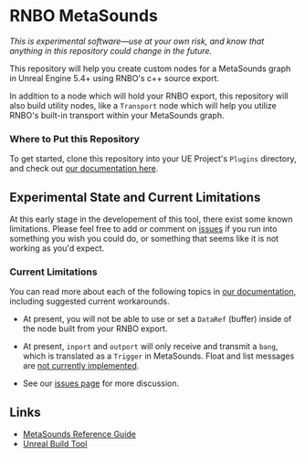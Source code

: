 # RNBO MetaSounds

*This is experimental software—use at your own risk, and know that anything in this repository could change in the future.*

This repository will help you create custom nodes for a MetaSounds graph in Unreal Engine 5.4+ using RNBO's c++ source export. 

In addition to a node which will hold your RNBO export, this repository will also build utility nodes, like a `Transport` node which will help you utilize RNBO's built-in transport within your MetaSounds graph. 

### Where to Put this Repository

To get started, clone this repository into your UE Project's `Plugins` directory, and check out [our documentation here](docs/README.md).

## Experimental State and Current Limitations

At this early stage in the developement of this tool, there exist some known limitations. Please feel free to add or comment on [issues](https://github.com/Cycling74/RNBOMetasound/issues) if you run into something you wish you could do, or something that seems like it is not working as you'd expect.

### Current Limitations

You can read more about each of the following topics in [our documentation](docs/README.md), including suggested current workarounds. 

* At present, you will not be able to use or set a `DataRef` (buffer) inside of the node built from your RNBO export.

* At present, `inport` and `outport` will only receive and transmit a `bang`, which is translated as a `Trigger` in MetaSounds. Float and list messages are [not currently implemented](docs/README.md#trigger).

* See our [issues page](https://github.com/Cycling74/RNBOMetasound/issues) for more discussion.

## Links

* [MetaSounds Reference Guide](https://dev.epicgames.com/documentation/en-us/unreal-engine/metasounds-reference-guide-in-unreal-engine?application_version=5.4)
* [Unreal Build Tool](https://dev.epicgames.com/documentation/en-us/unreal-engine/unreal-build-tool-in-unreal-engine?application_version=5.4)
